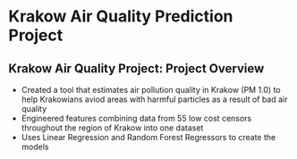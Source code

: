 # Krakow Air Quality Prediction Project
## Krakow Air Quality Project: Project Overview
* Created a tool that estimates air pollution quality in Krakow (PM 1.0) to help Krakowians aviod areas with harmful particles as a result of bad air quality
* Engineered features combining data from 55 low cost censors throughout the region of Krakow into one dataset
* Uses Linear Regression and Random Forest Regressors to create the models
